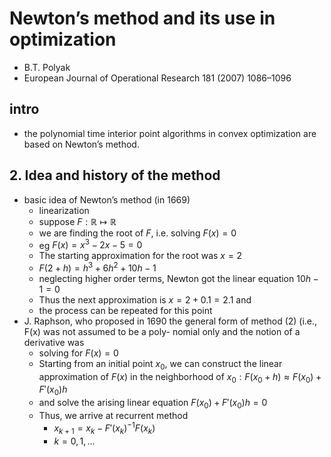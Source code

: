 # Newton’s method and its use in optimization
* B.T. Polyak
* European Journal of Operational Research 181 (2007) 1086–1096

## intro
* the polynomial time interior point algorithms in convex optimization
  are based on Newton’s method.

## 2. Idea and history of the method
* basic idea of Newton’s method (in 1669)
  * linearization
  * suppose $F: \mathbb{R} \mapsto \mathbb{R}$
  * we are finding the root of $F$, i.e.
    solving $F(x) = 0$
  * eg $F(x) = x^3 - 2x - 5 = 0$
  * The starting approximation for the root was $x = 2$
  * $F(2 + h) = h^3 + 6h^2 + 10h - 1$
  * neglecting higher order terms, Newton got the linear equation
    $10h - 1 = 0$
  * Thus the next approximation is $x = 2 + 0.1 = 2.1$ and
  * the process can be repeated for this point
* J. Raphson, who proposed in 1690 the general form of
  method (2) (i.e., F(x) was not assumed to be a poly-
  nomial only and the notion of a derivative was
  * solving for $F(x) = 0$
  * Starting from an initial point $x_0$,
     we can construct the linear approximation of $F(x)$ in
    the neighborhood of $x_0: F(x_0 + h)  \approx F(x_0) + F'(x_0)h$
  * and solve the arising linear equation $F(x_0) + F'(x_0)h = 0$
  * Thus, we arrive at recurrent method
    * $x_{k+1} = x_k - {F'(x_k)}^{-1} F(x_k)$
    * $k = 0, 1, \ldots$
